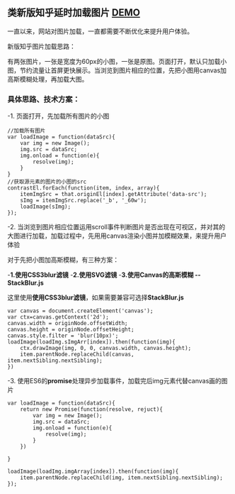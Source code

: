 ## 类新版知乎延时加载图片 [DEMO](https://gdmec07120721.github.io/Daily-amass/JavaScript/%E7%B1%BB%E6%96%B0%E7%89%88%E7%9F%A5%E4%B9%8E%E5%9B%BE%E7%89%87%E5%8A%A0%E8%BD%BD/index.html)

一直以来，网站对图片加载，一直都需要不断优化来提升用户体验。

新版知乎图片加载思路：

有两张图片，一张是宽度为60px的小图，一张是原图。页面打开，默认只加载小图，节约流量让首屏更快展示。当浏览到图片相应的位置，先把小图用canvas加高斯模糊处理，再加载大图。

### 具体思路、技术方案：

-1. 页面打开，先加载所有图片的小图
	
	//加载所有图片
	var loadImage = function(dataSrc){
		var img = new Image();
		img.src = dataSrc;
		img.onload = function(e){
			resolve(img);
		}	
	}
	//获取源元素的图片的小图的src
	contrastEl.forEach(function(item, index, array){
		itemImgSrc = that.originEl[index].getAttribute('data-src');
		sImg = itemImgSrc.replace('_b', '_60w');
		loadImage(sImg);
	});

-2. 当浏览到图片相应位置运用scroll事件判断图片是否出现在可视区，并对其的大图进行加载，加载过程中，先用用canvas渲染小图并加模糊效果，来提升用户体验  

对于先把小图加高斯模糊，有三种方案：

-**1.使用CSS3blur滤镜** 
-**2.使用SVG滤镜**
-**3.使用Canvas的高斯模糊 -- StackBlur.js**

这里使用**使用CSS3blur滤镜**，如果需要兼容可选择**StackBlur.js**


	var canvas = document.createElement('canvas');
	var ctx=canvas.getContext('2d');
	canvas.width = originNode.offsetWidth;
	canvas.height = originNode.offsetHeight;
	canvas.style.filter = 'blur(10px)';
	loadImage(loadImg.sImgArr[index]).then(function(img){
		ctx.drawImage(img, 0, 0, canvas.width, canvas.height);
		item.parentNode.replaceChild(canvas, item.nextSibling.nextSibling);
	})

-3. 使用ES6的**promise**处理异步加载事件，加载完后img元素代替canvas画的图片

	var loadImage = function(dataSrc){
		return new Promise(function(resolve, rejuct){
			var img = new Image();
			img.src = dataSrc;
			img.onload = function(e){
				resolve(img);
			}
		})
		
	}
	
	loadImage(loadImg.imgArray[index]).then(function(img){
		item.parentNode.replaceChild(img, item.nextSibling.nextSibling);
	});
